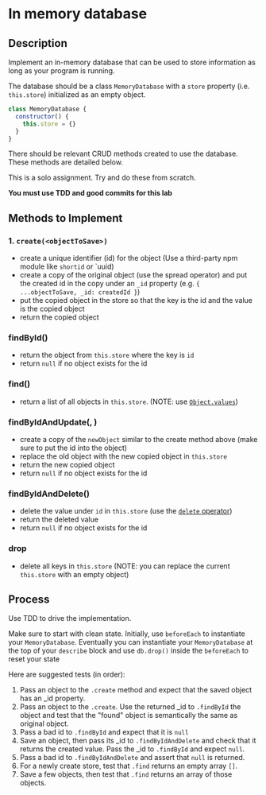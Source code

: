 # In memory database

## Description

Implement an in-memory database that can be used to
store information as long as your program is running.

The database should be a class `MemoryDatabase` with
a `store` property (i.e. `this.store`) initialized
as an empty object.

```js
class MemoryDatabase {
  constructor() {
    this.store = {}
  }
}
```

There should be relevant CRUD methods created to use
the database. These methods are detailed below.

This is a solo assignment. Try and do these from
scratch.

**You must use TDD and good commits for this lab**

## Methods to Implement

### 1. `create(<objectToSave>)`

* create a unique identifier (id) for the object
  (Use a third-party npm module like `shortid` or
  `uuid)
* create a copy of the original object (use the
  spread operator) and put the created id in the
  copy under an `_id` property (e.g.
  `{ ...objectToSave, _id: createdId }`)
* put the copied object in the store so that the key
  is the id and the value is the copied object
* return the copied object

### findById(<id>)

* return the object from `this.store` where the key
  is `id`
* return `null` if no object exists for the id

### find()

* return a list of all objects in `this.store`.
  (NOTE: use [`Object.values`](https://developer.mozilla.org/en-US/docs/Web/JavaScript/Reference/Global_objects/Object/values))

### findByIdAndUpdate(<id>, <newObject>)

* create a copy of the `newObject` similar to the
  create method above (make sure to put the id into
  the object)
* replace the old object with the new copied object
  in `this.store`
* return the new copied object
* return `null` if no object exists for the id

### findByIdAndDelete(<id>)

* delete the value under `id` in `this.store` (use
  the [`delete` operator](https://developer.mozilla.org/en-US/docs/Web/JavaScript/Reference/Operators/delete))
* return the deleted value
* return `null` if no object exists for the id

### drop

* delete all keys in `this.store` (NOTE: you can
  replace the current `this.store` with an empty
  object)

## Process

Use TDD to drive the implementation.

Make sure to start with clean state. Initially, use
`beforeEach` to instantiate your `MemoryDatabase`.
Eventually you can instantiate your `MemoryDatabase`
at the top of your `describe` block and use
`db.drop()` inside the `beforeEach` to reset your
state

Here are suggested tests (in order):

1. Pass an object to the `.create` method and expect
  that the saved object has an _id property.
1. Pass an object to the `.create`. Use the returned
  _id to `.findById` the object and test that the
  "found" object is semantically the same as
  original object.
1. Pass a bad id to `.findById` and expect that it
  is `null`
1. Save an object, then pass its _id to
  `.findByIdAndDelete` and check that
  it returns the created value.
  Pass the _id to `.findById` and expect `null`.
1. Pass a bad id to `.findByIdAndDelete` and assert
  that `null` is returned.
1. For a newly create store, test that `.find`
  returns an empty array `[]`.
1. Save a few objects, then test that `.find`
  returns an array of those objects.
